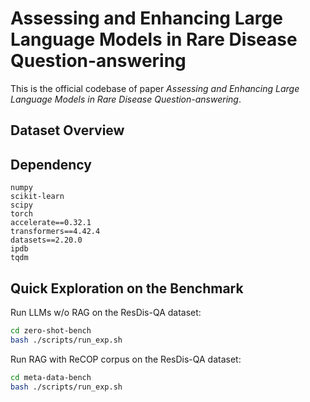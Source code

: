 # Assessing and Enhancing Large Language Models in Rare Disease Question-answering

This is the official codebase of paper _Assessing and Enhancing Large Language Models in Rare Disease Question-answering_.

## Dataset Overview



## Dependency
```
numpy
scikit-learn
scipy
torch
accelerate==0.32.1
transformers==4.42.4
datasets==2.20.0
ipdb
tqdm
```

## Quick Exploration on the Benchmark

Run LLMs w/o RAG on the ResDis-QA dataset:
```bash
cd zero-shot-bench
bash ./scripts/run_exp.sh
```

Run RAG with ReCOP corpus on the ResDis-QA dataset:
```bash
cd meta-data-bench
bash ./scripts/run_exp.sh
```



